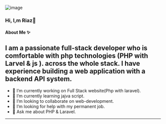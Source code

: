 ![image](https://github.com/Riaz711/Riaz711/assets/146711970/d5644998-055b-4b9e-bb35-95538101814e)
### Hi, I,m Riaz👋
#### About Me ✨ 
I am a passionate full-stack developer who is comfortable with php technologies (PHP with Larvel & js ). across the whole stack. I have experience building a web application with a backend API system.
 --------------------------------------------------------------------------  
- 🔭 I’m currently working on Full Stack website(Php with laravel).
- 🌱 I’m currently learning jajva script.
- 👯 I’m looking to collaborate on web-development.
- 🤔 I’m looking for help with my permanent job.
- 💬 Ask me about PHP & Laravel.
 --------------------------------------------------------------------------


